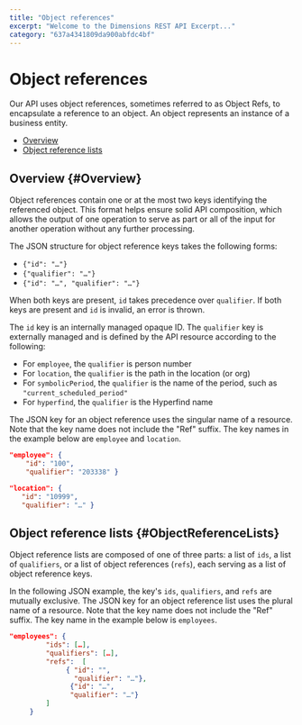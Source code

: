 ```yaml
---
title: "Object references"
excerpt: "Welcome to the Dimensions REST API Excerpt..."
category: "637a4341809da900abfdc4bf"
---
```


# Object references

Our API uses object references, sometimes referred to as Object Refs, to encapsulate a reference to an object. An object represents an instance of a business entity.

* [Overview](#Overview)
* [Object reference lists](#ObjectReferenceLists)

## Overview {#Overview}

Object references contain one or at the most two keys identifying the referenced object. This format helps ensure solid API composition, which allows the output of one operation to serve as part or all of the input for another operation without any further processing. 

The JSON structure for object reference keys takes the following forms:

* `{"id": "…"}` 
* `{"qualifier": "…"}`
* `{"id": "…", "qualifier": "…"}`

When both keys are present, `id` takes precedence over `qualifier`. If both keys are present and `id` is invalid, an error is thrown. 

The `id` key is an internally managed opaque ID. The `qualifier` key is externally managed and is defined by the API resource according to the following:

* For `employee`, the `qualifier` is person number
* For `location`, the `qualifier` is the path in the location (or org)
* For `symbolicPeriod`, the `qualifier` is the name of the period, such as `"current_scheduled_period"`
* For `hyperfind`, the `qualifier` is the Hyperfind name

The JSON key for an object reference uses the singular name of a resource. Note that the key name does not include the "Ref" suffix. The key names in the example below are `employee` and `location`. 

``` json
"employee": {
    "id": "100",
    "qualifier": "203338" }

"location": {
   "id": "10999", 
   "qualifier": "…" }
```

## Object reference lists {#ObjectReferenceLists}

Object reference lists are composed of one of three parts: a list of `ids`, a list of `qualifiers`, or a list of object references (`refs`), each serving as a list of object reference keys. 

In the following JSON example, the key's `ids`, `qualifiers`, and `refs` are mutually exclusive. The JSON key for an object reference list uses the plural name of a resource. Note that the key name does not include the "Ref" suffix. The key name in the example below is `employees`. 

``` json
"employees": {
         "ids": […],
         "qualifiers": […],
         "refs":  [
              { "id": "",
                "qualifier": "…"},
               {"id": "…",
               "qualifier": "…"}
         ]
     }
```
